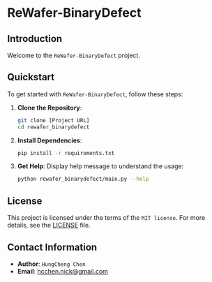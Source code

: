 # ReWafer-BinaryDefect

## Introduction

Welcome to the `ReWafer-BinaryDefect` project.

## Quickstart

To get started with `ReWafer-BinaryDefect`, follow these steps:

1. **Clone the Repository**:
    ```sh
    git clone [Project URL]
    cd rewafer_binarydefect
    ```

2. **Install Dependencies**:
    ```sh
    pip install -r requirements.txt
    ```

3. **Get Help**: Display help message to understand the usage:
    ```sh
    python rewafer_binarydefect/main.py --help
    ```

## License

This project is licensed under the terms of the `MIT license`. For more details, see the [LICENSE](LICENSE) file.

## Contact Information

- **Author**: `HungCheng Chen`
- **Email**: [hcchen.nick@gmail.com](mailto:hcchen.nick@gmail.com)
